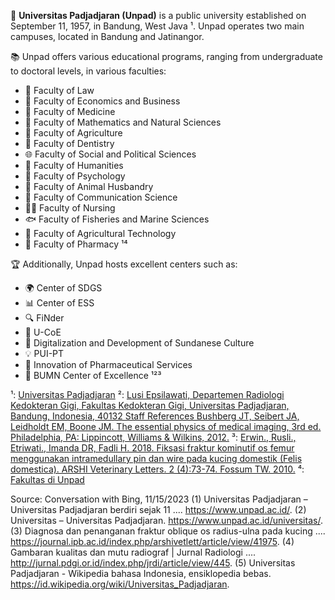 🏫 **Universitas Padjadjaran (Unpad)** is a public university established on September 11, 1957, in Bandung, West Java ¹. Unpad operates two main campuses, located in Bandung and Jatinangor.

📚 Unpad offers various educational programs, ranging from undergraduate to doctoral levels, in various faculties:

- 📜 Faculty of Law
- 💼 Faculty of Economics and Business
- 💉 Faculty of Medicine
- 🔬 Faculty of Mathematics and Natural Sciences
- 🌾 Faculty of Agriculture
- 🦷 Faculty of Dentistry
- 🌐 Faculty of Social and Political Sciences
- 📖 Faculty of Humanities
- 🧠 Faculty of Psychology
- 🐄 Faculty of Animal Husbandry
- 📡 Faculty of Communication Science
- 👩‍⚕️ Faculty of Nursing
- 🐟 Faculty of Fisheries and Marine Sciences
- 🌾 Faculty of Agricultural Technology
- 💊 Faculty of Pharmacy ¹⁴

🏆 Additionally, Unpad hosts excellent centers such as:

- 🌍 Center of SDGS
- 📊 Center of ESS
- 🔍 FiNder
- 🏫 U-CoE
- 🌄 Digitalization and Development of Sundanese Culture
- 💡 PUI-PT
- 💊 Innovation of Pharmaceutical Services
- 🏢 BUMN Center of Excellence ¹²³

¹: [Universitas Padjadjaran](https://www.unpad.ac.id/)
²: [Lusi Epsilawati, Departemen Radiologi Kedokteran Gigi, Fakultas Kedokteran Gigi, Universitas Padjadjaran, Bandung, Indonesia, 40132 Staff References Bushberg JT, Seibert JA, Leidholdt EM, Boone JM. The essential physics of medical imaging, 3rd ed. Philadelphia, PA: Lippincott, Williams & Wilkins, 2012.](http://jurnal.pdgi.or.id/index.php/jrdi/article/view/445)
³: [Erwin., Rusli., Etriwati., Imanda DR, Fadli H. 2018. Fiksasi fraktur kominutif os femur menggunakan intramedullary pin dan wire pada kucing domestik (Felis domestica). ARSHI Veterinary Letters. 2 (4):73-74. Fossum TW. 2010.](https://journal.ipb.ac.id/index.php/arshivetlett/article/view/41975)
⁴: [Fakultas di Unpad](https://www.unpad.ac.id/fakultas/)

Source: Conversation with Bing, 11/15/2023
(1) Universitas Padjadjaran – Universitas Padjadjaran berdiri sejak 11 .... https://www.unpad.ac.id/.
(2) Universitas – Universitas Padjadjaran. https://www.unpad.ac.id/universitas/.
(3) Diagnosa dan penanganan fraktur oblique os radius-ulna pada kucing .... https://journal.ipb.ac.id/index.php/arshivetlett/article/view/41975.
(4) Gambaran kualitas dan mutu radiograf | Jurnal Radiologi .... http://jurnal.pdgi.or.id/index.php/jrdi/article/view/445.
(5) Universitas Padjadjaran - Wikipedia bahasa Indonesia, ensiklopedia bebas. https://id.wikipedia.org/wiki/Universitas_Padjadjaran.
